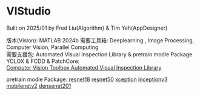 # VIStudio
Bulit on 2025/01 by Fred Liu(Algorithm) & Tim Yeh(AppDesigner) 

版本(Vision): MATLAB 2024b
需要工具箱: Deeplearning , Image Processing, Computer Vision, Parallel Computing  
需要支援包: Automated Visual Inspection Library &  pretrain modle Package  
YOLOX & FCDD & PatchCore:  
[Computer Vision Toolbox Automated Visual Inspection Library](https://www.mathworks.com/matlabcentral/fileexchange/116555-computer-vision-toolbox-automated-visual-inspection-library?s_tid=ta_fx_results)  

pretrain modle Package:
[resnet18](https://www.mathworks.com/matlabcentral/fileexchange/68261-deep-learning-toolbox-model-for-resnet-18-network?s_tid=srchtitle)
[resnet50](https://www.mathworks.com/matlabcentral/fileexchange/64626-deep-learning-toolbox-model-for-resnet-50-network?s_tid=srchtitle)
[xception](https://www.mathworks.com/matlabcentral/fileexchange/70988-deep-learning-toolboxtm-model-for-xception-network?s_tid=srchtitle)
[inceptionv3](https://www.mathworks.com/matlabcentral/fileexchange/65679-deep-learning-toolbox-model-for-inception-v3-network?s_tid=srchtitle)
[mobilenetv2](https://www.mathworks.com/matlabcentral/fileexchange/70986-deep-learning-toolbox-model-for-mobilenet-v2-network?s_tid=srchtitle)
[densenet201](https://www.mathworks.com/matlabcentral/fileexchange/68803-deep-learning-toolbox-model-for-densenet-201-network?s_tid=srchtitle)

